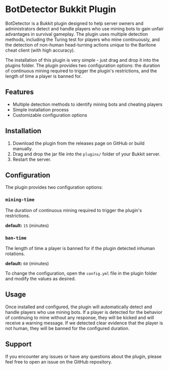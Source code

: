# BotDetector Bukkit Plugin

BotDetector is a Bukkit plugin designed to help server owners and administrators detect and handle players who use mining bots to gain unfair advantages in survival gameplay. The plugin uses multiple detection methods, including the Turing test for players who mine continuously, and the detection of non-human head-turning actions unique to the Baritone cheat client (with high accuracy).

The installation of this plugin is very simple - just drag and drop it into the plugins folder. The plugin provides two configuration options: the duration of continuous mining required to trigger the plugin's restrictions, and the length of time a player is banned for.

## Features

- Multiple detection methods to identify mining bots and cheating players
- Simple installation process
- Customizable configuration options

## Installation

1. Download the plugin from the releases page on GitHub or build manually.
2. Drag and drop the jar file into the `plugins/` folder of your Bukkit server.
3. Restart the server.

## Configuration

The plugin provides two configuration options:

### `mining-time`

The duration of continuous mining required to trigger the plugin's restrictions.

**default:** `15` (minutes)

### `ban-time`

The length of time a player is banned for if the plugin detected inhuman rotations.

**default:** `60` (minutes)

To change the configuration, open the `config.yml` file in the plugin folder and modify the values as desired.

## Usage

Once installed and configured, the plugin will automatically detect and handle players who use mining bots. If a player is detected for the behavior of continuing to mine without any response, they will be kicked and will receive a warning message. If we detected clear evidence that the player is not human, they will be banned for the configured duration.

## Support

If you encounter any issues or have any questions about the plugin, please feel free to open an issue on the GitHub repository.
